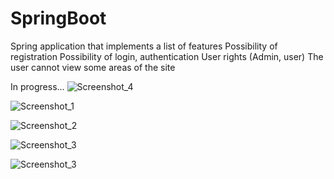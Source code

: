 # SpringBoot
Spring application that implements a list of features
Possibility of registration
Possibility of login, authentication
User rights (Admin, user)
The user cannot view some areas of the site

In progress...
![Screenshot_4](https://github.com/CookieVortex/SpringBoot/assets/24642100/300b2c97-2e7f-4cc8-a065-f5fb1b55e37c)

![Screenshot_1](https://github.com/CookieVortex/SpringBoot/assets/24642100/1a9977c5-203b-4ff0-85e3-b08925d7f5fa)

![Screenshot_2](https://github.com/CookieVortex/SpringBoot/assets/24642100/5197a883-884e-4ac0-ad43-d1663f18bda0)

![Screenshot_3](https://github.com/CookieVortex/SpringBoot/assets/24642100/98754cf8-7530-470b-9e41-10f8c53aff7f)

![Screenshot_3](https://github.com/CookieVortex/SpringBoot/assets/24642100/e5e8a959-2113-4ff4-bca5-7f72939ea486)

